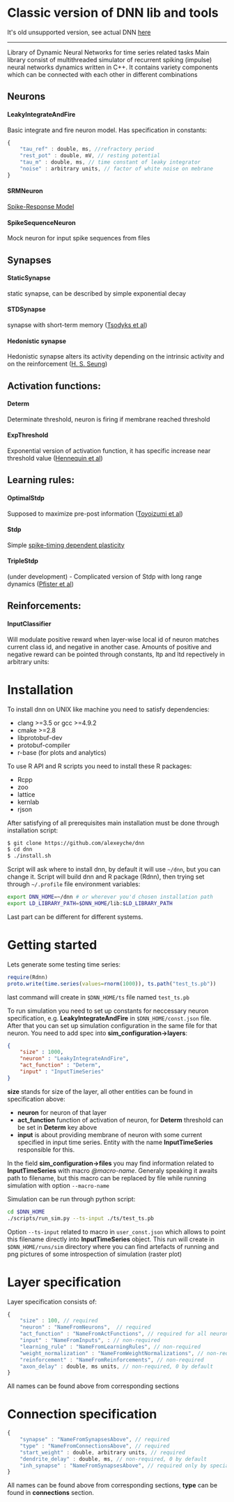 # Classic version of DNN lib and tools

It's old unsupported version, see actual DNN [here](https://github.com/alexeyche/dnn)
___

Library of Dynamic Neural Networks for time series related tasks
Main library consist of multithreaded simulator of recurrent spiking (impulse) neural networks dynamics written in C++. It contains variety components which can be connected with each other in different combinations

## Neurons

#### LeakyIntegrateAndFire

Basic integrate and fire neuron model. Has specification in constants:
``` javascript
{
    "tau_ref" : double, ms, //refractory period
    "rest_pot" : double, mV, // resting potential
    "tau_m" : double, ms, // time constant of leaky integrator
    "noise" : arbitrary units, // factor of white noise on mebrane
}
```

#### SRMNeuron

[Spike-Response Model](http://www.scholarpedia.org/article/Spike-response_model)

#### SpikeSequenceNeuron

Mock neuron for input spike sequences from files

## Synapses

#### StaticSynapse

static synapse, can be described by simple exponential decay 

#### STDSynapse

synapse with short-term memory ([Tsodyks et al](https://scholar.google.ru/scholar?hl=ru&q=tsodyks+markram+1997&btnG=))

#### Hedonistic synapse

Hedonistic synapse alters its activity depending on the intrinsic activity and on the reinforcement ([H. S. Seung](http://dx.doi.org/10.1016/S0896-6273(03)00761-X))

## Activation functions:

#### Determ

Determinate threshold, neuron is firing if membrane reached threshold

#### ExpThreshold

Exponential version of activation function, it has specific increase near threshold value ([Hennequin et al](http://www.ncbi.nlm.nih.gov/pmc/articles/PMC3001990/))

## Learning rules:

#### OptimalStdp

Supposed to maximize pre-post information ([Toyoizumi et al](https://scholar.google.ru/citations?view_op=view_citation&hl=ru&user=wUcLR0QAAAAJ&citation_for_view=wUcLR0QAAAAJ:9yKSN-GCB0IC))

#### Stdp

Simple [spike-timing dependent plasticity](http://www.scholarpedia.org/article/STDP)

#### TripleStdp 

(under development) - Complicated version of Stdp with long range dynamics ([Pfister et al](https://scholar.google.ru/citations?view_op=view_citation&hl=ru&user=mzUYoLgAAAAJ&citation_for_view=mzUYoLgAAAAJ:u5HHmVD_uO8C))

## Reinforcements:

#### InputClassifier

Will modulate positive reward when layer-wise local id of neuron matches current class id, and negative in another case. Amounts of positive and negative reward can be pointed through constants, ltp and ltd repectively in arbitrary units:

# Installation

To install dnn on UNIX like machine you need to satisfy dependencies:
* clang >=3.5 or gcc >=4.9.2
* cmake >=2.8
* libprotobuf-dev
* protobuf-compiler
* r-base (for plots and analytics)

To use R API and R scripts you need to install these R packages:
* Rcpp
* zoo
* lattice
* kernlab
* rjson

After satisfying of all prerequisites main installation must be done through installation script:
``` bash
$ git clone https://github.com/alexeyche/dnn
$ cd dnn
$ ./install.sh
```
Script will ask where to install dnn, by default it will use `~/dnn`, but you can change it.
Script will build dnn and R package (Rdnn), then trying set through `~/.profile` file environment variables:
``` bash 
export DNN_HOME=~/dnn # or wherever you'd chosen installation path
export LD_LIBRARY_PATH=$DNN_HOME/lib:$LD_LIBRARY_PATH
```
Last part can be different for different systems.

# Getting started

Lets generate some testing time series:
``` R
require(Rdnn)
proto.write(time.series(values=rnorm(1000)), ts.path("test_ts.pb"))
```
last command will create in `$DNN_HOME/ts` file named `test_ts.pb`

To run simulation you need to set up constants for neccessary neuron specification, e.g. **LeakyIntegrateAndFire** in `$DNN_HOME/const.json` file. 
After that you can set up simulation configuration in the same file for that neuron. You need to add spec into **sim_configuration->layers**:
``` json
{
    "size" : 1000,
    "neuron" : "LeakyIntegrateAndFire",
    "act_function" : "Determ",
    "input" : "InputTimeSeries"
}
```
**size** stands for size of the layer, all other entities can be found in specification above: 
* **neuron** for neuron of that layer
* **act_function** function of activation of neuron, for **Determ** threshold can be set in **Determ** key above
* **input** is about providing membrane of neuron with some current specified in input time series. Entity with the name **InputTimeSeries** responsible for this.

In the field **sim_configuration->files** you may find information related to **InputTimeSeries** with macro *@macro-name*. Generaly speaking it awaits path to filename, but this macro can be replaced by file while running simulation with option `--macro-name`

Simulation can be run through python script:
```bash
cd $DNN_HOME
./scripts/run_sim.py --ts-input ./ts/test_ts.pb
```
Option `--ts-input` related to macro in `user_const.json` which allows to point this filename directly into **InputTimeSeries** object.
This run will create in `$DNN_HOME/runs/sim` directory where you can find artefacts of running and png pictures of some introspection of simulation (raster plot)


# Layer specification

Layer specification consists of:
```javascript
{
    "size" : 100, // required
    "neuron" : "NameFromNeurons",  // required
    "act_function" : "NameFromActFunctions", // required for all neurons with activation
    "input" : "NameFromInputs", : // non-required
    "learning_rule" : "NameFromLearningRules", // non-required
    "weight_normalization" : "NameFromWeightNormalizations", // non-required
    "reinforcement" : "NameFromReinforcements", // non-required
    "axon_delay" : double, ms units, // non-required, 0 by default
}
```
All names can be found above from corresponding sections

# Connection specification

```javascript
{
    "synapse" : "NameFromSynapsesAbove", // required
    "type" : "NameFromConnectionsAbove", // required
    "start_weight" : double, arbitrary units, // required
    "dendrite_delay" : double, ms, // non-required, 0 by default
    "inh_synapse" : "NameFromSynapsesAbove", // required only by special type of connections, e.g. DifferenceOfGaussians
}
```
All names can be found above from corresponding sections, **type** can be found in **connections** section.
